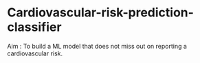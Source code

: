 # Cardiovascular-risk-prediction-classifier
Aim : To build a ML model that does not miss out on reporting a cardiovascular risk.

